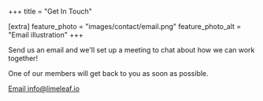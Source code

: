 +++
title = "Get In Touch"

[extra]
feature_photo = "images/contact/email.png"
feature_photo_alt = "Email illustration"
+++

Send us an email and we'll set up a meeting to chat about how we can
work together!

One of our members will get back to you as soon as possible.

<a role="button" href="mailto:info@limeleaf.io">Email info@limeleaf.io</a>
